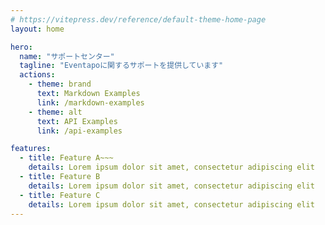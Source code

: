 ```yaml
---
# https://vitepress.dev/reference/default-theme-home-page
layout: home

hero:
  name: "サポートセンター"
  tagline: "Eventapoに関するサポートを提供しています"
  actions:
    - theme: brand
      text: Markdown Examples
      link: /markdown-examples
    - theme: alt
      text: API Examples
      link: /api-examples

features:
  - title: Feature A~~~
    details: Lorem ipsum dolor sit amet, consectetur adipiscing elit
  - title: Feature B
    details: Lorem ipsum dolor sit amet, consectetur adipiscing elit
  - title: Feature C
    details: Lorem ipsum dolor sit amet, consectetur adipiscing elit
---
```

